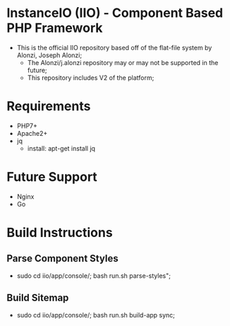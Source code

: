 # InstanceIO (IIO) - Component Based PHP Framework
* This is the official IIO repository based off of the flat-file system by Alonzi, Joseph Alonzi;
  * The Alonzi/j.alonzi repository may or may not be supported in the future;
  * This repository includes V2 of the platform;

# Requirements
* PHP7+
* Apache2+
* jq
  * install: apt-get install jq

# Future Support
* Nginx
* Go

# Build Instructions
## Parse Component Styles
* sudo cd iio/app/console/; bash run.sh parse-styles";

## Build Sitemap
* sudo cd iio/app/console/; bash run.sh build-app sync;

